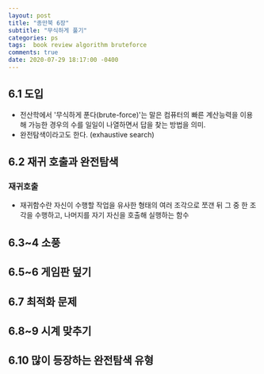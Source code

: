 ```yaml
---
layout: post
title: "종만북 6장"
subtitle: "무식하게 풀기"
categories: ps
tags:  book review algorithm bruteforce
comments: true
date: 2020-07-29 18:17:00 -0400
---
```


## 6.1 도입

- 전산학에서 '무식하게 푼다(brute-force)'는 말은 컴퓨터의 빠른 계산능력을 이용해 가능한 경우의 수를 일일이 나열하면서 답을 찾는 방법을 의미.   
- 완전탐색이라고도 한다. (exhaustive search)

## 6.2 재귀 호출과 완전탐색

### 재귀호출

- 재귀함수란 자신이 수행할 작업을 유사한 형태의 여러 조각으로 쪼갠 뒤 그 중 한 조각을 수행하고, 나머지를 자기 자신을 호출해 실행하는 함수

## 6.3~4 소풍
## 6.5~6 게임판 덮기
## 6.7 최적화 문제
## 6.8~9 시계 맞추기
## 6.10 많이 등장하는 완전탐색 유형
